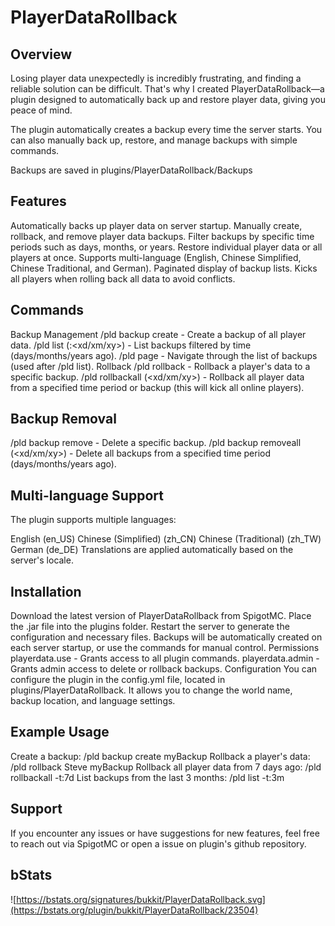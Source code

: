 # PlayerDataRollback​

## Overview
Losing player data unexpectedly is incredibly frustrating, and finding a reliable solution can be difficult. That's why I created PlayerDataRollback—a plugin designed to automatically back up and restore player data, giving you peace of mind.

The plugin automatically creates a backup every time the server starts. You can also manually back up, restore, and manage backups with simple commands.

Backups are saved in plugins/PlayerDataRollback/Backups

## Features
Automatically backs up player data on server startup.
Manually create, rollback, and remove player data backups.
Filter backups by specific time periods such as days, months, or years.
Restore individual player data or all players at once.
Supports multi-language (English, Chinese Simplified, Chinese Traditional, and German).
Paginated display of backup lists.
Kicks all players when rolling back all data to avoid conflicts.
## Commands
Backup Management
/pld backup create <backup name> - Create a backup of all player data.
/pld list (:<xd/xm/xy>) - List backups filtered by time (days/months/years ago).
/pld page <number> - Navigate through the list of backups (used after /pld list).
Rollback
/pld rollback <playername> <backup name> - Rollback a player's data to a specific backup.
/pld rollbackall (<xd/xm/xy>) - Rollback all player data from a specified time period or backup (this will kick all online players).
## Backup Removal
/pld backup remove <backup name> - Delete a specific backup.
/pld backup removeall (<xd/xm/xy>) - Delete all backups from a specified time period (days/months/years ago).
## Multi-language Support
The plugin supports multiple languages:

English (en_US)
Chinese (Simplified) (zh_CN)
Chinese (Traditional) (zh_TW)
German (de_DE)
Translations are applied automatically based on the server's locale.

## Installation
Download the latest version of PlayerDataRollback from SpigotMC.
Place the .jar file into the plugins folder.
Restart the server to generate the configuration and necessary files.
Backups will be automatically created on each server startup, or use the commands for manual control.
Permissions
playerdata.use - Grants access to all plugin commands.
playerdata.admin - Grants admin access to delete or rollback backups.
Configuration
You can configure the plugin in the config.yml file, located in plugins/PlayerDataRollback. It allows you to change the world name, backup location, and language settings.

## Example Usage
Create a backup: /pld backup create myBackup
Rollback a player's data: /pld rollback Steve myBackup
Rollback all player data from 7 days ago: /pld rollbackall -t:7d
List backups from the last 3 months: /pld list -t:3m
## Support
If you encounter any issues or have suggestions for new features, feel free to reach out via SpigotMC or open a issue on plugin's github repository.


## bStats
![https://bstats.org/signatures/bukkit/PlayerDataRollback.svg](https://bstats.org/plugin/bukkit/PlayerDataRollback/23504)
